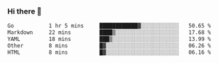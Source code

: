 ### Hi there 👋

<!--
**urzz/urzz** is a ✨ _special_ ✨ repository because its `README.md` (this file) appears on your GitHub profile.

Here are some ideas to get you started:

- 🔭 I’m currently working on ...
- 🌱 I’m currently learning ...
- 👯 I’m looking to collaborate on ...
- 🤔 I’m looking for help with ...
- 💬 Ask me about ...
- 📫 How to reach me: ...
- 😄 Pronouns: ...
- ⚡ Fun fact: ...
-->

<!--START_SECTION:waka-->

```txt
Go           1 hr 5 mins     ████████████▓░░░░░░░░░░░░   50.65 %
Markdown     22 mins         ████▒░░░░░░░░░░░░░░░░░░░░   17.68 %
YAML         18 mins         ███▒░░░░░░░░░░░░░░░░░░░░░   13.99 %
Other        8 mins          █▓░░░░░░░░░░░░░░░░░░░░░░░   06.26 %
HTML         8 mins          █▓░░░░░░░░░░░░░░░░░░░░░░░   06.16 %
```

<!--END_SECTION:waka-->

